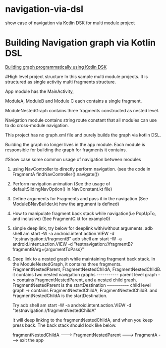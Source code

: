 # navigation-via-dsl
show case of navigation via Kotlin DSK for multi module project

# Building Navigation graph via Kotlin DSL

[Building graph programmatically using Kotlin DSK](https://developer.android.com/guide/navigation/navigation-kotlin-dsl)

#High level project structure
In this sample multi module projects. It is structured as single activity multi fragments structure.

App module has the MainActivity, 

ModuleA, ModuleB and Module C each contains a single fragment.

ModuleNestedGraph contains three fragments constructed as nested level.

Navigation module contains string route constant that all modules can use to do cross-module navigation.

This project has no graph.xml file and purely builds the graph via kotlin DSL.

Building the graph no longer lives in the app module. Each module is responsible for building the graph for fragments it contains.

#Show case some common usage of navigation between modules

1. using NavController to directly perform navigation. (see the code in FragmentA findNavController().navigate())
2. Perform navigation animation (See the usage of defaultSlidingNavOption() in NavConstant.kt file)
3. Define arguments for Fragments and pass it in the navigation (See ModuleBNavBuilder.kt how the argument is defined)
4. How to manipulate fragment back stack while navigation(i.e PopUpTo, and inclusive) (See FragmentC.kt for example0)
5. simple deep link, try below for deeplink with/without arguments.
   adb shell am start -W -a android.intent.action.VIEW -d "testnavigation://fragmentB"
   adb shell am start -W -a android.intent.action.VIEW -d "testnavigation://fragmentB?fragmentBArg={argumentToPass}" 
6. Deep link to a nested graph while maintaining fragment back stack.
   In the ModuleNestedGraph, it contains three fragments. FragmentNestedParent, FragmentNestedChildA, FragmentNestedChildB.
   it contains two nested navigation graphs
   ----------- parent level graph -> contains FragmentNestedParent, and a nested child graph. FragmentNestedParent is the startDestination
   ----------- child level graph -> contains FragmentNestedChildA, FragmentNestedChildB. and FragmentNestedChildA is the startDestination.

   Try adb shell am start -W -a android.intent.action.VIEW -d "testnavigation://fragmentNestedChildA"
   
   It will deep linking to the fragmentNestedChildA, and when you keep press back. The back stack should look like below.

   fragmentNestedChildA ---> FragmentNestedParent ---> FragmentA ---> exit the app

